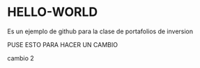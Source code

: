 # HELLO-WORLD
Es un ejemplo de github para la clase de portafolios de inversion 

PUSE ESTO PARA HACER UN CAMBIO

cambio 2
